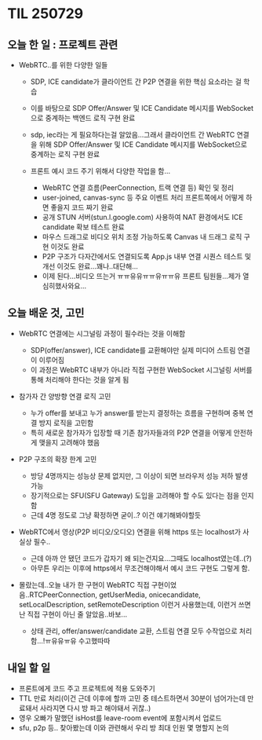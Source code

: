 # TIL 250729

## 오늘 한 일 : 프로젝트 관련
- WebRTC..를 위한 다양한 일들
    - SDP, ICE candidate가 클라이언트 간 P2P 연결을 위한 핵심 요소라는 걸 학습
    - 이를 바탕으로 SDP Offer/Answer 및 ICE Candidate 메시지를 WebSocket으로 중계하는 백엔드 로직 구현 완료
    - sdp, iec라는 게 필요하다는걸 알았음...그래서 클라이언트 간 WebRTC 연결을 위해 SDP Offer/Answer 및 ICE Candidate 메시지를 WebSocket으로 중계하는 로직 구현 완료
    
    - 프론트 예시 코드 주기 위해서 다양한 작업을 함...
        - WebRTC 연결 흐름(PeerConnection, 트랙 연결 등) 확인 및 정리
        - user-joined, canvas-sync 등 주요 이벤트 처리 프론트쪽에서 어떻게 하면 좋을지 코드 짜기 완료
        - 공개 STUN 서버(stun.l.google.com) 사용하여 NAT 환경에서도 ICE candidate 확보 테스트 완료
        - 마우스 드래그로 비디오 위치 조정 가능하도록 Canvas 내 드래그 로직 구현 이것도 완료
        - P2P 구조가 다자간에서도 연결되도록 App.js 내부 연결 시퀀스 테스트 및 개선 이것도 완료...꽤나..대단해...
        - 이제 된다...비디오 뜨는거 ㅠㅠ유유ㅠㅠ유ㅠㅠ유 프론트 팀원들...제가 열심히했사와요...


## 오늘 배운 것, 고민
- WebRTC 연결에는 시그널링 과정이 필수라는 것을 이해함
    - SDP(offer/answer), ICE candidate를 교환해야만 실제 미디어 스트림 연결이 이루어짐
    - 이 과정은 WebRTC 내부가 아니라 직접 구현한 WebSocket 시그널링 서버를 통해 처리해야 한다는 것을 알게 됨

- 참가자 간 양방향 연결 로직 고민
    - 누가 offer를 보내고 누가 answer를 받는지 결정하는 흐름을 구현하며 중복 연결 방지 로직을 고민함
    - 특히 새로운 참가자가 입장할 때 기존 참가자들과의 P2P 연결을 어떻게 안전하게 맺을지 고려해야 했음

- P2P 구조의 확장 한계 고민
    - 방당 4명까지는 성능상 문제 없지만, 그 이상이 되면 브라우저 성능 저하 발생 가능
    - 장기적으로는 SFU(SFU Gateway) 도입을 고려해야 할 수도 있다는 점을 인지함
    - 근데 4명 정도로 그냥 확정하면 굳이..? 이건 얘기해봐야할듯

- WebRTC에서 영상(P2P 비디오/오디오) 연결을 위해 https 또는 localhost가 사실상 필수..
    - 근데 아까 안 됐던 코드가 갑자기 왜 되는건지요...그때도 localhost였는데..(?)
    - 아무튼 우리는 이후에 https에서 무조건해야해서 예시 코드 구현도 그렇게 함.

- 몰랐는데..오늘 내가 한 구현이 WebRTC 직접 구현이었음..RTCPeerConnection, getUserMedia, onicecandidate, setLocalDescription, setRemoteDescription 이런거 사용했는데, 이런거 쓰면 난 직접 구현이 아닌 줄 알았음..바보...
    - 상태 관리, offer/answer/candidate 교환, 스트림 연결 모두 수작업으로 처리함...!ㅠ유유ㅠ유 수고했따따

## 내일 할 일
- 프론트에게 코드 주고 프로젝트에 적용 도와주기
- TTL 만료 처리(이건 근데 이후에 할까 고민 중 테스트하면서 30분이 넘어가는데 만료돼서 사라지면 다시 방 파고 해야돼서 귀찮..)
- 영우 오빠가 말했던 isHost를 leave-room event에 포함시켜서 업로드
- sfu, p2p 등.. 찾아봤는데 이와 관련해서 우리 방 최대 인원 몇 명할지 논의